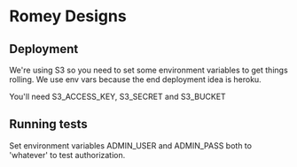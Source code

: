 # Romey Designs

## Deployment
We're using S3 so you need to set some environment variables to get things rolling.  We use env vars because the end deployment idea is heroku.

You'll need S3_ACCESS_KEY, S3_SECRET and S3_BUCKET


## Running tests
Set environment variables ADMIN_USER and ADMIN_PASS both to 'whatever' to test authorization.
